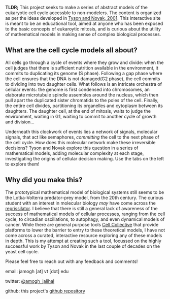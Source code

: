 **TLDR;** This project seeks to make a series of abstract models of the
eukaryotic cell cycle accessble to non-modelers. The content is
organized as per the ideas developed in [Tyson and Novak,
2001](https://www.ncbi.nlm.nih.gov/pubmed/11371178).  This interactive
site is meant to be an educational tool, aimed at anyone who has been
exposed to the basic concepts of eukaroytic mitosis, and is curious
about the utility of mathematical models in making sense of complex
biological processes.


## What are the cell cycle models all about?
All cells go through a cycle of events where they grow and divide:
when the cell judges that there is sufficient nutrition available in the
environment, it commits to duplicating its genome (S phase). Following 
a gap phase where the cell ensures that the DNA is not damaged(G2 phase),
the cell commits to dividing into two daughter cells. What follows is 
an intricate orchestra of cellular events: the genome is first condensed
into chromosomes, an elaborate microtubule spindle assembles around the nucleus,
which then pull apart the duplicated sister chromatids to the poles of the cell.
Finally, the entire cell divides, partitioning its organelles and cytoplasm
between its daughters. The daughter cell, at the end of mitosis, waits
to judge the environment, waiting in G1, waiting to commit to another cycle of growth
and division...

Underneath this clockwork of events lies a network of signals, molecular signals,
that act like semaphores, *committing* the cell to the next phase of the cell cycle.
How does this molecular network make these irreversible decisions? Tyson and Novak
explore this question in a series of mathematical models, adding molecular
complexity at each stage, investigating the origins of cellular decision making. 
Use the tabs on the left to explore them!

## Why did you make this?
The prototypical mathematical model of biological systems still seems
to be the Lotka-Volterra predator-prey model, from the 20th
century. The curious student with an interest in molecular biology
*may* have come across the
[reprissilator](https://en.wikipedia.org/wiki/Repressilator).  I
believe that there is still a general lack of awareness of the success
of mathematical models of cellular processes, ranging from the cell
cycle, to circadian oscillations, to autophagy, and even dynamical
models of cancer.  While there are general purpose tools [Cell
Collective](https://cellcollective.org/#) that provide platforms to
lower the barrier to entry to these theoretical models, I have not
come across a curated, interactive resource exploring any of these
models in depth. This is my attempt at creating such a tool, focussed
on the highly successful work by Tyson and Novak in the last couple of
decades on the yeast cell cycle.

Please feel free to reach out with any feedback and comments!

email: jamogh [at] vt [dot] edu

twitter: [@amogh_jalihal](https://twitter.com/amogh_jalihal)

github: this project's [github repository](https://github.com/amoghpj/cell-cycle-models)
